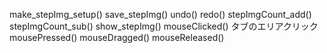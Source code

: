make_stepImg_setup()
save_stepImg()
undo()
redo()
stepImgCount_add()
stepImgCount_sub()
show_stepImg()
mouseClicked()
  タブのエリアクリック
mousePressed()
mouseDragged()
mouseReleased()
